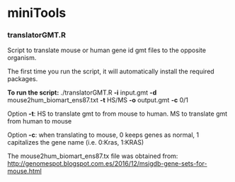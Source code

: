 # miniTools

### translatorGMT.R

Script to translate mouse or human gene id gmt files to the opposite organism. 

The first time you run the script, it will automatically install the required packages.

**To run the script:** ./translatorGMT.R **-i** input.gmt **-d** mouse2hum_biomart_ens87.txt **-t** HS/MS **-o** output.gmt **-c** 0/1

Option **-t**: HS to translate gmt to from mouse to human. MS to translate gmt from human to mouse

Option **-c**: when translating to mouse, 0 keeps genes as normal, 1 capitalizes the gene name (i.e. 0:Kras, 1:KRAS)

The mouse2hum_biomart_ens87.tx file was obtained from: http://genomespot.blogspot.com.es/2016/12/msigdb-gene-sets-for-mouse.html

